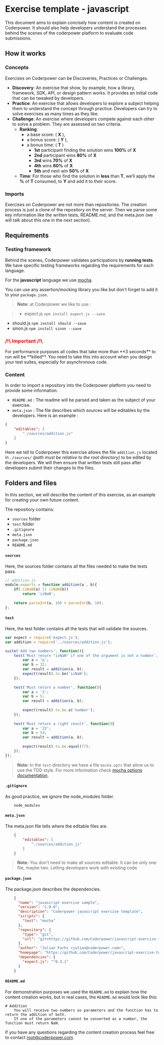 # Exercise template - javascript
This document aims to explain concisely how content is created on Coderpower. It should also help developers understand the processes behind the scenes of the coderpower platform to evaluate code submissions.

## How it works
### Concepts
Exercises on Coderpower can be Discoveries, Practices or Challenges.
 
- **Discovery**: An exercise that show, by example, how a library, framework, SDK, API, or design pattern works. It provides an initial code that can be tweaked by developers.
- **Practice**: An exercise that allows developers to explore a subject helping them to understand the concept through practice. Developers can try to solve exercises as many times as they like.
- **Challenge**: An exercise where developers compete against each other to solve a problem. They are assessed on two criteria.
    - **Ranking**:
        - a base score: ( **X** ),
        - a bonus score: ( **Y** ),
        - a bonus time: ( **T** )
            - **1st** participant finding the solution wins **100%** of **X**
            - **2nd** participant wins **80%** of **X**
            - **3rd** wins **70%** of **X**
            - **4th** wins **60%** of **X**
            - **5th** and next win **50%** of **X**
    - **Time**: For those who find the solution in **less** than **T**, we’ll apply the **%** of **T** consumed, to **Y** and add it to their score.

    
### Imports
Exercises on Coderpower are not more than repositories. The creation process is just a clone of the repository on the server. Then we parse some key information like the written tests, README.md, and the meta.json (we will talk about this one in the next section).

## Requirements
### Testing framework
Behind the scenes, Coderpower validates participations by **running tests**. We have specific testing frameworks regarding the requirements for each language.

For the **javascript** language we use [mocha](https://mochajs.org/).

You can use any assertion/mocking library you like but don't forget to add it to your `package.json`.

> **Note:** at Coderpower we like to use : 

>- expect.js `npm install expect.js --save`
- should.js `npm install should --save`
- sinon.js `npm install sinon --save`


<h3 style="color: red">/!\ Important /!\ </h3>
For performance purposes all codes that take more than **3 seconds** to run will be **killed**. You need to take this into account when you design your test suites, especially for asynchronous code.

### Content
In order to import a repository into the Coderpower platform you need to provide some information.

- `README.md` : The readme will be parsed and taken as the subject of your exercise.
- `meta.json` : The file describes which sources will be editables by the developers. Here is an example :

```json
{
    "editables": [
        "./sources/addition.js"
    ]
}
```

Here we tell to Coderpower this exercise allows the file `addition.js` located in `./sources/` *(path must be relative to the root directory)* to be edited by the developers.
We will then ensure that written tests still pass after developers submit their changes to the files.

## Folders and files
In this section, we will describe the content of this exercise, as an example for creating your own future content.

The repository contains:

- `sources` folder
- `test` folder
- `.gitignore`
- `meta.json`
- `package.json`
- `README.md`

#### `sources`
Here, the sources folder contains all the files needed to make the tests pass.

```javascript
// addition.js
module.exports = function addition(a , b){
    if( isNaN(a) || isNaN(b))
        return 'isNaN';
        
    return parseInt(a, 10) + parseInt(b, 10);
};
```

#### `test`
Here, the test folder contains all the tests that will validate the sources.

```javascript
var expect = require('expect.js');
var addition = require('../sources/addition.js');

suite('Add two numbers', function(){
    test('Must return "isNaN" if one of the argument is not a number', function(){
        var a = 'p';
        var b = 32;
        var result = addition(a, b);
        expect(result).to.be('isNaN');
    });
    
    test('Must return a number', function(){
        var a = '2';
        var b = 5;
        var result = addition(a, b);
        
        expect(result).to.be.a('number');
    });
    
    test('Must return a right result', function(){
        var a = '23';
        var b = 54;
        var result = addition(a, b);
        
        expect(result).to.be.equal(77);
    });
});
```

> **Note:** In the `test` directory we have a file `mocha.opts` that allow us to use the TDD style. For more information check [mocha options documentation](https://mochajs.org/#mochaopts).

#### `.gitignore`
As good practice, we ignore the node_modules folder.

```
    node_modules
```

#### `meta.json`
The meta.json file tells where the editable files are.

```json 
    {
        "editables": [
            "./sources/addition.js"
        ]
    }
```
> **Note:** You don't need to make all sources editable. It can be only one file, maybe two. Letting developers work with existing code.

#### `package.json`
The package.json describes the dependencies.

```json
    {
      "name": "javascript exercise sample",
      "version": "1.0.0",
      "description": "Coderpower javascript exercise template",
      "scripts": {
        "test": "mocha"
      },
      "repository": {
        "type": "git",
        "url": "git+https://github.com/Coderpower/javascript-exercise-template.git"
      },
      "author": "Julian Farhi <julian@coderpower.com>",
      "homepage": "https://github.com/Coderpower/javascript-exercise-template.git#readme",
      "dependencies": {
        "expect.js": "^0.3.1"
      }
    }
```

#### `README.md`
For demonstration purposes we used the `README.md` to explain how the content creation works, but in real cases, the `README.md` would look like this:

```
# Addition
	You will receive two numbers as parameters and the function has to return the addition of both. 
	If one of the parameters cannot be converted as a number, the function must return NaN.
```

If you have any questions regarding the content creation process feel free to contact root@coderpower.com.

